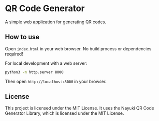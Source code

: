 # QR Code Generator

A simple web application for generating QR codes.

## How to use

Open `index.html` in your web browser. No build process or dependencies required!

For local development with a web server:
```bash
python3 -m http.server 8000
```

Then open `http://localhost:8000` in your browser.


## License

This project is licensed under the MIT License. It uses the Nayuki QR Code Generator Library, which is licensed under the MIT License.
